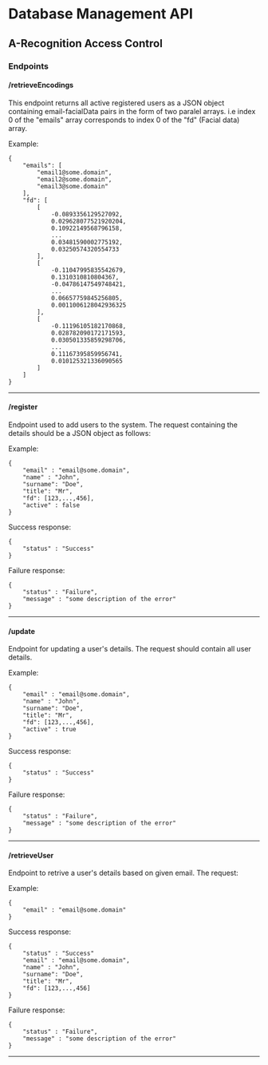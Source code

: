 # Database Management API
## A-Recognition Access Control
### Endpoints

#### /retrieveEncodings
This endpoint returns all active registered users as a JSON object containing email-facialData pairs
in the form of two paralel arrays.
i.e index 0 of the "emails" array corresponds to index 0 of the "fd" (Facial data) array.

Example:
```
{
    "emails": [
        "email1@some.domain",
        "email2@some.domain",
        "email3@some.domain"
    ],
    "fd": [
        [
            -0.0893356129527092,
            0.029628077521920204,
            0.10922149568796158,
            ...
            0.03481590002775192,
            0.03250574320554733
        ],
        [
            -0.11047995835542679,
            0.1310310810804367,
            -0.04786147549748421,
            ...
            0.06657759845256805,
            0.0011006128042936325
        ],
        [
            -0.11196105182170868,
            0.028782090172171593,
            0.030501335859298706,
            ...
            0.11167395859956741,
            0.010125321336090565
        ]
    ]
}
```
---

#### /register
Endpoint used to add users to the system. The request containing the details 
should be a JSON object as follows:

Example:
```
{ 
    "email" : "email@some.domain",
    "name" : "John",
    "surname": "Doe",
    "title": "Mr",
    "fd": [123,...,456],
    "active" : false
}
```

Success response:

```
{
    "status" : "Success"
}
```

Failure response:
```
{
    "status" : "Failure",
    "message" : "some description of the error"
}
```

---

#### /update
Endpoint for updating a user's details. The request should contain all user details.

Example:
```
{ 
    "email" : "email@some.domain",
    "name" : "John",
    "surname": "Doe",
    "title": "Mr",
    "fd": [123,...,456],
    "active" : true
}
```

Success response:
```
{
    "status" : "Success"
}
```

Failure response:
```
{
    "status" : "Failure",
    "message" : "some description of the error"
}
```

---

#### /retrieveUser
Endpoint to retrive a user's details based on given email. The request:

Example:
```
{
    "email" : "email@some.domain"
}
```

Success response:
```
{
    "status" : "Success"
    "email" : "email@some.domain",
    "name" : "John",
    "surname": "Doe",
    "title": "Mr",
    "fd": [123,...,456]
}
```

Failure response:
```
{
    "status" : "Failure",
    "message" : "some description of the error"
}
```

---
